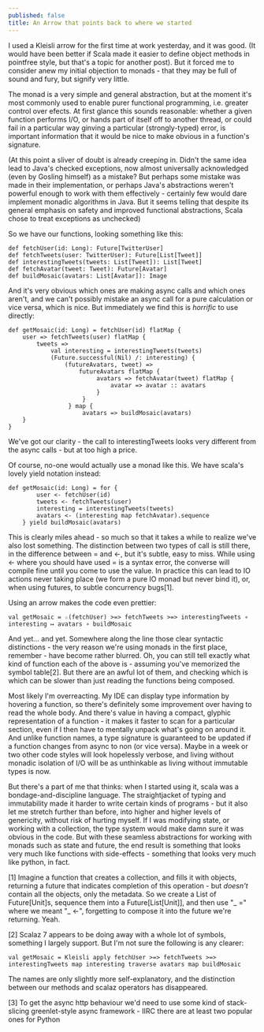 ```yaml
---
published: false
title: An Arrow that points back to where we started
---
```


I used a Kleisli arrow for the first time at work yesterday, and it was good. (It would have been better if Scala made it easier to define object methods in pointfree style, but that's a topic for another post). But it forced me to consider anew my initial objection to monads - that they may be full of sound and fury, but signify very little.

The monad is a very simple and general abstraction, but at the moment it's most commonly used to enable purer functional programming, i.e. greater control over efects. At first glance this sounds reasonable: whether a given function performs I/O, or hands part of itself off to another thread, or could fail in a particular way ginving a particular (strongly-typed) error, is important information that it would be nice to make obvious in a function's signature.

(At this point a sliver of doubt is already creeping in. Didn't the same idea lead to Java's checked exceptions, now almost universally acknowledged (even by Gosling himself) as a mistake? But perhaps some mistake was made in their implementation, or perhaps Java's abstractions weren't powerful enough to work with them effectively - certainly few would dare implement monadic algorithms in Java. But it seems telling that despite its general emphasis on safety and improved functional abstractions, Scala chose to treat exceptions as unchecked)

So we have our functions, looking something like this:

    def fetchUser(id: Long): Future[TwitterUser]
    def fetchTweets(user: TwitterUser): Future[List[Tweet]]
    def interestingTweets(tweets: List[Tweet]): List[Tweet]
    def fetchAvatar(tweet: Tweet): Future[Avatar]
    def buildMosaic(avatars: List[Avatar]): Image

And it's very obvious which ones are making async calls and which ones aren't, and we can't possibly mistake an async call for a pure calculation or vice versa, which is nice. But immediately we find this is *horrific* to use directly:

    def getMosaic(id: Long) = fetchUser(id) flatMap {
        user => fetchTweets(user) flatMap {
            tweets =>
                val interesting = interestingTweets(tweets)
                (Future.successful(Nil) /: interesting) {
                    (futureAvatars, tweet) =>
                        futureAvatars flatMap {
                             avatars => fetchAvatar(tweet) flatMap {
                                 avatar => avatar :: avatars
                             }
                         }
                     } map {
                         avatars => buildMosaic(avatars)
        }
    }

We've got our clarity - the call to interestingTweets looks very different from the async calls - but at too high a price.

Of course, no-one would actually use a monad like this. We have scala's lovely yield notation instead:

    def getMosaic(id: Long) = for {
            user <- fetchUser(id)
            tweets <- fetchTweets(user)
            interesting = interestingTweets(tweets)
            avatars <- (interesting map fetchAvatar).sequence
        } yield buildMosaic(avatars)

This is clearly miles ahead - so much so that it takes a while to realize we've also lost something. The distinction between two types of call is still there, in the difference between = and <-, but it's subtle, easy to miss. While using <- where you should have used = is a syntax error, the converse will compile fine until you come to use the value. In practice this can lead to IO actions never taking place (we form a pure IO monad but never bind it), or, when using futures, to subtle concurrency bugs[1].

Using an arrow makes the code even prettier:

    val getMosaic = ☆(fetchUser) >=> fetchTweets >=> interestingTweets ∘ interesting ↦ avatars ∘ buildMosaic

And yet... and yet. Somewhere along the line those clear syntactic distinctions - the very reason we're using monads in the first place, remember - have become rather blurred. Oh, you can still tell exactly what kind of function each of the above is - assuming you've memorized the symbol table[2]. But there are an awful lot of them, and checking which is which can be slower than just reading the functions being composed.

Most likely I'm overreacting. My IDE can display type information by hovering a function, so there's definitely some improvement over having to read the whole body. And there's value in having a compact, glyphic representation of a function - it makes it faster to scan for a particular section, even if I then have to mentally unpack what's going on around it. And unlike function names, a type signature is guaranteed to be updated if a function changes from async to non (or vice versa). Maybe in a week or two other code styles will look hopelessly verbose, and living without monadic isolation of I/O will be as unthinkable as living without immutable types is now.

But there's a part of me that thinks: when I started using it, scala was a bondage-and-discipline language. The straightjacket of typing and immutability made it harder to write certain kinds of programs - but it also let me stretch further than before, into higher and higher levels of genericity, without risk of hurting myself. If I was modifying state, or working with a collection, the type system would make damn sure it was obvious in the code. But with these seamless abstractions for working with monads such as state and future, the end result is something that looks very much like functions with side-effects - something that looks very much like python, in fact.



[1] Imagine a function that creates a collection, and fills it with objects, returning a future that indicates completion of this operation - but *doesn't* contain all the objects, only the metadata. So we create a List of Future[Unit]s, sequence them into a Future[List[Unit]], and then use "\_ =" where we meant "\_ <-", forgetting to compose it into the future we're returning. Yeah.

[2] Scalaz 7 appears to be doing away with a whole lot of symbols, something I largely support. But I'm not sure the following is any clearer:

    val getMosaic = Kleisli apply fetchUser >=> fetchTweets >=> interestingTweets map interesting traverse avatars map buildMosaic

The names are only slightly more self-explanatory, and the distinction between our methods and scalaz operators has disappeared.

[3] To get the async http behaviour we'd need to use some kind of stack-slicing greenlet-style async framework - IIRC there are at least two popular ones for Python